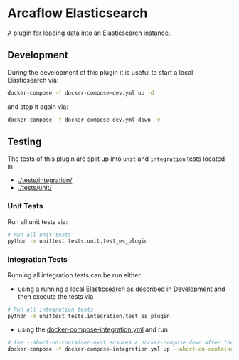 # Arcaflow Elasticsearch

A plugin for loading data into an Elasticsearch instance.

## Development

During the development of this plugin it is useful to start a local Elasticsearch via:
```bash
docker-compose -f docker-compose-dev.yml up -d
```

and stop it again via:
```bash
docker-compose -f docker-compose-dev.yml down -v
```

## Testing

The tests of this plugin are split up into `unit` and `integration` tests located in 
- [./tests/integration/](./tests/integration/)
- [./tests/unit/](./tests/unit/)

### Unit Tests

Run all unit tests via:
```bash
# Run all unit tests
python -m unittest tests.unit.test_es_plugin
```

### Integration Tests

Running all integration tests can be run either 
- using a running a local Elasticsearch as described in [Development](#development) and then execute the tests via
```bash
# Run all integration tests
python -m unittest tests.integration.test_es_plugin
```

- using the [docker-compose-integration.yml](./docker-compose-integration.yml) and run
```bash
# the --abort-on-container-exit ensures a docker-compose down after the tests have run
docker-compose -f docker-compose-integration.yml up --abort-on-container-exit
```
